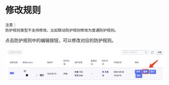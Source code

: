 

# 修改规则

    注意：
    防护规则类型不支持修改，比如联动防护规则修改为普通防护规则。

点击防护规则中的编辑按钮，可以修改对应的防护规则。

![](/images/uadssp/opintro/modify_rule.png)

